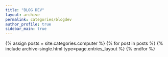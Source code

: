 ```yaml
---
title: "BLOG DEV"
layout: archive
permalink: categories/blogdev
author_profile: true
sidebar_main: true
---
```



{% assign posts = site.categories.computer %}
{% for post in posts %} {% include archive-single.html type=page.entries_layout %} {% endfor %}
